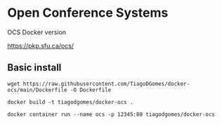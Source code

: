 # Open Conference Systems

OCS Docker version 

https://pkp.sfu.ca/ocs/

## Basic install

```
wget https://raw.githubusercontent.com/TiagoDGomes/docker-ocs/main/Dockerfile -O Dockerfile

docker build -t tiagodgomes/docker-ocs .

docker container run --name ocs -p 12345:80 tiagodgomes/docker-ocs
```
